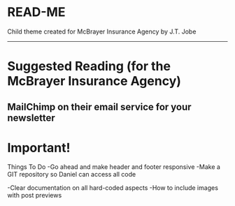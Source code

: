 READ-ME
=======

Child theme created for McBrayer Insurance Agency by J.T. Jobe

-----

Suggested Reading (for the McBrayer Insurance Agency)
=====

MailChimp on their email service for your newsletter
-



Important!
==========

Things To Do
-Go ahead and make header and footer responsive
-Make a GIT repository so Daniel can access all code

-Clear documentation on all hard-coded aspects
-How to include images with post previews
